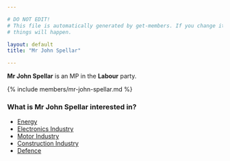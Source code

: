 ```yaml
---

# DO NOT EDIT!
# This file is automatically generated by get-members. If you change it, bad
# things will happen.

layout: default
title: "Mr John Spellar"

---
```


**Mr John Spellar** is an MP in the **Labour** party.

{% include members/mr-john-spellar.md %}

### What is Mr John Spellar interested in?


* [Energy](/interests/energy.html)
* [Electronics Industry](/interests/electronics-industry.html)
* [Motor Industry](/interests/motor-industry.html)
* [Construction Industry](/interests/construction-industry.html)
* [Defence](/interests/defence.html)
